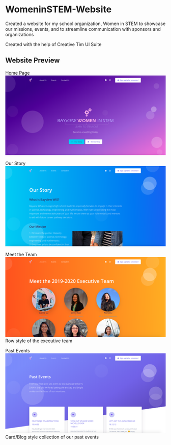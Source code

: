 # WomeninSTEM-Website
Created a website for my school organization, Women in STEM to showcase our missions, events, and to streamline communication with sponsors and organizations

Created with the help of Creative Tim UI Suite

## Website Preview 
Home Page
![HomePage](/HomePage.png)

Our Story 
![OurStory](/OurStory.png)

Meet the Team 
![MeetTheTeam](/MeetTheTeam.png)
Row style of the executive team 

Past Events
![HomePage](/PastEvents.png)
Card/Blog style collection of our past events

